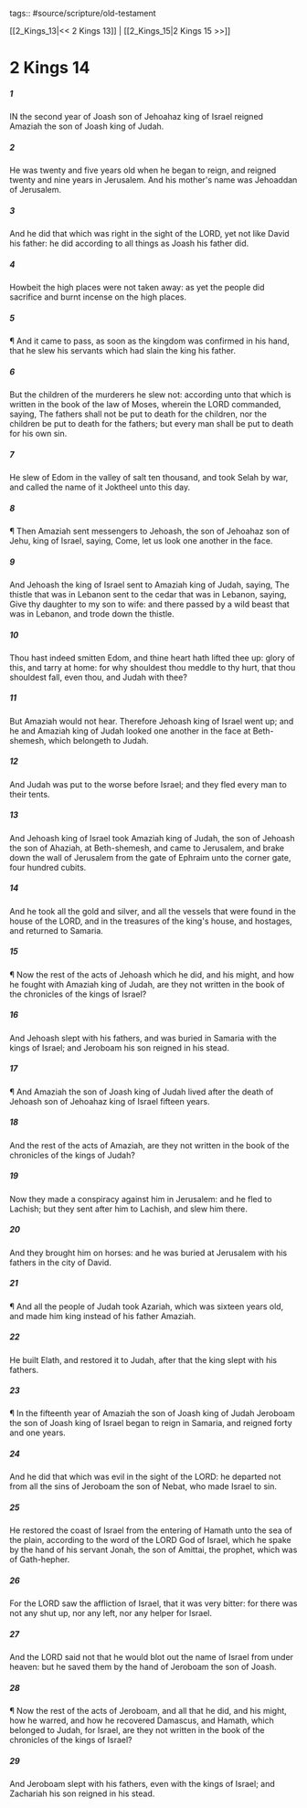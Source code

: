 tags:: #source/scripture/old-testament

[[2_Kings_13|<< 2 Kings 13]] | [[2_Kings_15|2 Kings 15 >>]]

# 2 Kings 14

##### 1

IN the second year of Joash son of Jehoahaz king of Israel reigned Amaziah the son of Joash king of Judah.

##### 2

He was twenty and five years old when he began to reign, and reigned twenty and nine years in Jerusalem. And his mother's name was Jehoaddan of Jerusalem.

##### 3

And he did that which was right in the sight of the LORD, yet not like David his father: he did according to all things as Joash his father did.

##### 4

Howbeit the high places were not taken away: as yet the people did sacrifice and burnt incense on the high places.

##### 5

¶ And it came to pass, as soon as the kingdom was confirmed in his hand, that he slew his servants which had slain the king his father.

##### 6

But the children of the murderers he slew not: according unto that which is written in the book of the law of Moses, wherein the LORD commanded, saying, The fathers shall not be put to death for the children, nor the children be put to death for the fathers; but every man shall be put to death for his own sin.

##### 7

He slew of Edom in the valley of salt ten thousand, and took Selah by war, and called the name of it Joktheel unto this day.

##### 8

¶ Then Amaziah sent messengers to Jehoash, the son of Jehoahaz son of Jehu, king of Israel, saying, Come, let us look one another in the face.

##### 9

And Jehoash the king of Israel sent to Amaziah king of Judah, saying, The thistle that was in Lebanon sent to the cedar that was in Lebanon, saying, Give thy daughter to my son to wife: and there passed by a wild beast that was in Lebanon, and trode down the thistle.

##### 10

Thou hast indeed smitten Edom, and thine heart hath lifted thee up: glory of this, and tarry at home: for why shouldest thou meddle to thy hurt, that thou shouldest fall, even thou, and Judah with thee?

##### 11

But Amaziah would not hear. Therefore Jehoash king of Israel went up; and he and Amaziah king of Judah looked one another in the face at Beth-shemesh, which belongeth to Judah.

##### 12

And Judah was put to the worse before Israel; and they fled every man to their tents.

##### 13

And Jehoash king of Israel took Amaziah king of Judah, the son of Jehoash the son of Ahaziah, at Beth-shemesh, and came to Jerusalem, and brake down the wall of Jerusalem from the gate of Ephraim unto the corner gate, four hundred cubits.

##### 14

And he took all the gold and silver, and all the vessels that were found in the house of the LORD, and in the treasures of the king's house, and hostages, and returned to Samaria.

##### 15

¶ Now the rest of the acts of Jehoash which he did, and his might, and how he fought with Amaziah king of Judah, are they not written in the book of the chronicles of the kings of Israel?

##### 16

And Jehoash slept with his fathers, and was buried in Samaria with the kings of Israel; and Jeroboam his son reigned in his stead.

##### 17

¶ And Amaziah the son of Joash king of Judah lived after the death of Jehoash son of Jehoahaz king of Israel fifteen years.

##### 18

And the rest of the acts of Amaziah, are they not written in the book of the chronicles of the kings of Judah?

##### 19

Now they made a conspiracy against him in Jerusalem: and he fled to Lachish; but they sent after him to Lachish, and slew him there.

##### 20

And they brought him on horses: and he was buried at Jerusalem with his fathers in the city of David.

##### 21

¶ And all the people of Judah took Azariah, which was sixteen years old, and made him king instead of his father Amaziah.

##### 22

He built Elath, and restored it to Judah, after that the king slept with his fathers.

##### 23

¶ In the fifteenth year of Amaziah the son of Joash king of Judah Jeroboam the son of Joash king of Israel began to reign in Samaria, and reigned forty and one years.

##### 24

And he did that which was evil in the sight of the LORD: he departed not from all the sins of Jeroboam the son of Nebat, who made Israel to sin.

##### 25

He restored the coast of Israel from the entering of Hamath unto the sea of the plain, according to the word of the LORD God of Israel, which he spake by the hand of his servant Jonah, the son of Amittai, the prophet, which was of Gath-hepher.

##### 26

For the LORD saw the affliction of Israel, that it was very bitter: for there was not any shut up, nor any left, nor any helper for Israel.

##### 27

And the LORD said not that he would blot out the name of Israel from under heaven: but he saved them by the hand of Jeroboam the son of Joash.

##### 28

¶ Now the rest of the acts of Jeroboam, and all that he did, and his might, how he warred, and how he recovered Damascus, and Hamath, which belonged to Judah, for Israel, are they not written in the book of the chronicles of the kings of Israel?

##### 29

And Jeroboam slept with his fathers, even with the kings of Israel; and Zachariah his son reigned in his stead.
